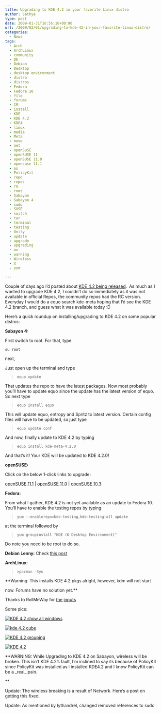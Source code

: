 ```yaml
---
title: Upgrading to KDE 4.2 in your favorite Linux distro
author: Sathya
type: post
date: 2009-01-31T18:56:10+00:00
url: /2009/02/01/upgrading-to-kde-42-in-your-favorite-linux-distro/
categories:
  - News
tags:
  - Arch
  - ArchLinux
  - community
  - DE
  - Debian
  - Desktop
  - desktop environment
  - distro
  - distros
  - Fedora
  - Fedora 10
  - file
  - forums
  - IM
  - install
  - KDE
  - KDE 4.2
  - KDE4
  - linux
  - media
  - Meta
  - move
  - net
  - openSuSE
  - openSUSE 11
  - openSUSE 11.0
  - opensuse 11.1
  - os
  - PolicyKit
  - repo
  - repos
  - rm
  - root
  - Sabayon
  - Sabayon 4
  - sudo
  - SUSE
  - switch
  - tar
  - terminal
  - testing
  - Unity
  - update
  - upgrade
  - upgrading
  - ux
  - warning
  - Wireless
  - X
  - yum

---
```

Couple of days ago I&#8217;d posted about [KDE 4.2 being released][1].  As much as I wanted to upgrade KDE 4.2, I couldn&#8217;t do so immediately as it was not available in official Repos, the community repos had the RC version. Everyday I would do a equo search kde-meta hoping that I&#8217;d see the KDE 4.2 branch, and guess what it was available today :D

<!--more-->Here&#8217;s a quick roundup on installing/upgrading to KDE 4.2 on some popular distros:

**Sabayon 4:**

First switch to root. For that, type
  
`su root`
  
next,
  
Just open up the terminal and type

> `equo update`

That updates the repo to have the latest packages. Now most probably you&#8217;ll have to update equo since the update has the latest version of equo. So next type

> `equo install equo`

This will update equo, entropy and Spritz to latest version. Certain config files will have to be updated, so just type

> `equo update conf`

And now, finally update to KDE 4.2 by typing

> `equo install kde-meta-4.2.0`

And that&#8217;s it! Your KDE will be updated to KDE 4.2.0!

**openSUSE:**

Click on the below 1-click links to upgrade:
  
[openSUSE 11.1][2] | [openSUSE 11.0][3] | [openSUSE 10.3][4]

**Fedora:**

From what I gather, KDE 4.2 is not yet available as an update to Fedora 10.  You&#8217;ll have to enable the testing repos by typing

> `yum --enablerepo=kde-testing,kde-testing-all update`

at the terminal followed by

> `yum groupinstall "KDE (K Desktop Environment)"`

Do note you need to be root to do so.

**Debian Lenny:** Check [this post][5]

**ArchLinux:**

> `>pacman -Syu`

**Warning: This installs KDE 4.2 pkgs alright, however, kdm will not start
  
now. Forums have no solution yet.** 

Thanks to RollMeWay for [the][6] [inputs][7]

Some pics:

[<img src="https://farm4.static.flickr.com/3454/3242040790_e85b436280.jpg" alt="KDE 4.2 show all windows"   />][8]

[<img src="https://farm4.static.flickr.com/3260/3241207261_7ea9753114.jpg" alt="kde 4.2 cube"   />][9]

[<img src="https://farm4.static.flickr.com/3489/3241206137_71e738408f.jpg" alt="KDE 4.2 grouping"   />][10]

[<img src="https://farm4.static.flickr.com/3308/3241205429_fd2b87786b.jpg" alt="KDE 4.2"   />][11]

**WARNING: While Upgrading to KDE 4.2 on Sabayon, wireless will be broken. This isn&#8217;t KDE 4.2&#8217;s fault, I&#8217;m inclined to say its because of PolicyKit since PolicyKit was installed as I installed KDE4.2 and I know PolicyKit can be a \_real\_ pain.
  
** 

Update: The wireless breaking is a result of Network. Here&#8217;s a post on getting this fixed.

Update: As mentioned by lythandrel, changed removed references to sudo

 [1]: https://sathyasays.com/2009/01/28/drum-roll-please-kde-42-is-released/
 [2]: https://download.opensuse.org/repositories/KDE:/KDE4:/Factory:/Desktop/openSUSE_11.1/KDE4-DEFAULT.ymp
 [3]: https://download.opensuse.org/repositories/KDE:/KDE4:/Factory:/Desktop/openSUSE_11.0/KDE4-DEFAULT.ymp
 [4]: https://download.opensuse.org/repositories/KDE:/KDE4:/Factory:/Desktop/openSUSE_10.3/KDE4-DEFAULT.ymp
 [5]: https://linuxsaga.com/guide/kde-42-in-debian-testing-lenny
 [6]: https://sathyasays.com/2009/02/01/upgrading-to-kde-42-in-your-favorite-linux-distro/comment-page-1/#comment-24047
 [7]: https://sathyasays.com/2009/02/01/upgrading-to-kde-42-in-your-favorite-linux-distro/comment-page-1/#comment-24063
 [8]: https://www.flickr.com/photos/sathyabhat/3242040790/
 [9]: https://www.flickr.com/photos/sathyabhat/3241207261/
 [10]: https://www.flickr.com/photos/sathyabhat/3241206137/
 [11]: https://www.flickr.com/photos/sathyabhat/3241205429/
